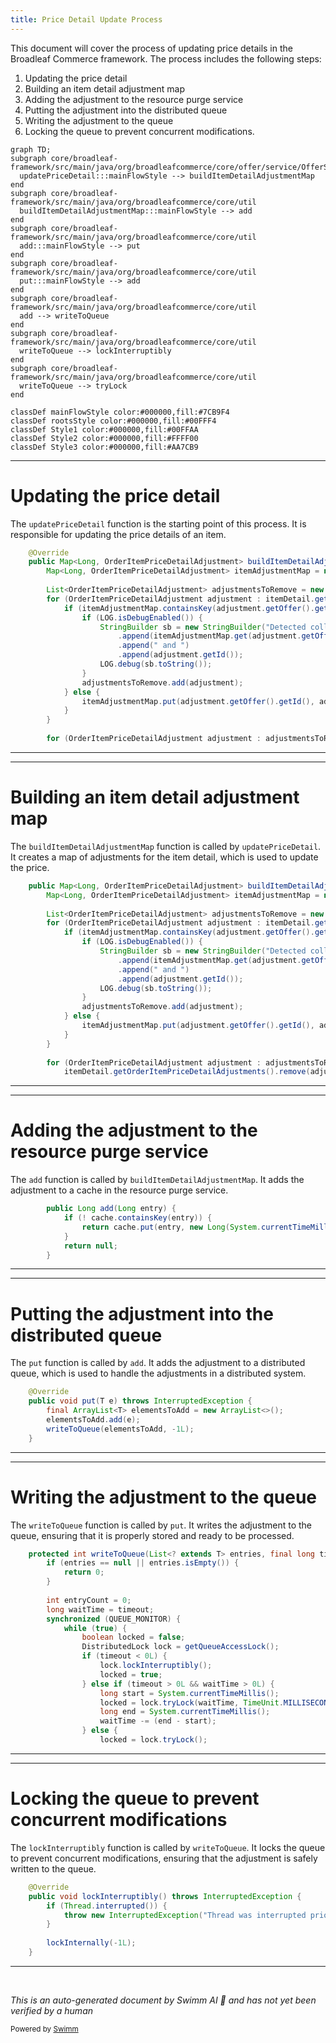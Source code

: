 ```yaml
---
title: Price Detail Update Process
---
```

This document will cover the process of updating price details in the Broadleaf Commerce framework. The process includes the following steps:

1. Updating the price detail
2. Building an item detail adjustment map
3. Adding the adjustment to the resource purge service
4. Putting the adjustment into the distributed queue
5. Writing the adjustment to the queue
6. Locking the queue to prevent concurrent modifications.

```mermaid
graph TD;
subgraph core/broadleaf-framework/src/main/java/org/broadleafcommerce/core/offer/service/OfferServiceUtilitiesImpl.java
  updatePriceDetail:::mainFlowStyle --> buildItemDetailAdjustmentMap
end
subgraph core/broadleaf-framework/src/main/java/org/broadleafcommerce/core/util
  buildItemDetailAdjustmentMap:::mainFlowStyle --> add
end
subgraph core/broadleaf-framework/src/main/java/org/broadleafcommerce/core/util
  add:::mainFlowStyle --> put
end
subgraph core/broadleaf-framework/src/main/java/org/broadleafcommerce/core/util
  put:::mainFlowStyle --> add
end
subgraph core/broadleaf-framework/src/main/java/org/broadleafcommerce/core/util
  add --> writeToQueue
end
subgraph core/broadleaf-framework/src/main/java/org/broadleafcommerce/core/util
  writeToQueue --> lockInterruptibly
end
subgraph core/broadleaf-framework/src/main/java/org/broadleafcommerce/core/util
  writeToQueue --> tryLock
end

classDef mainFlowStyle color:#000000,fill:#7CB9F4
classDef rootsStyle color:#000000,fill:#00FFF4
classDef Style1 color:#000000,fill:#00FFAA
classDef Style2 color:#000000,fill:#FFFF00
classDef Style3 color:#000000,fill:#AA7CB9
```

<SwmSnippet path="/core/broadleaf-framework/src/main/java/org/broadleafcommerce/core/offer/service/OfferServiceUtilitiesImpl.java" line="404">

---

# Updating the price detail

The `updatePriceDetail` function is the starting point of this process. It is responsible for updating the price details of an item.

```java
    @Override
    public Map<Long, OrderItemPriceDetailAdjustment> buildItemDetailAdjustmentMap(OrderItemPriceDetail itemDetail) {
        Map<Long, OrderItemPriceDetailAdjustment> itemAdjustmentMap = new HashMap<Long, OrderItemPriceDetailAdjustment>();
        
        List<OrderItemPriceDetailAdjustment> adjustmentsToRemove = new ArrayList<OrderItemPriceDetailAdjustment>();
        for (OrderItemPriceDetailAdjustment adjustment : itemDetail.getOrderItemPriceDetailAdjustments()) {
            if (itemAdjustmentMap.containsKey(adjustment.getOffer().getId())) {
                if (LOG.isDebugEnabled()) {
                    StringBuilder sb = new StringBuilder("Detected collisions for item adjustments with ids ")
                        .append(itemAdjustmentMap.get(adjustment.getOffer().getId()).getId())
                        .append(" and ")
                        .append(adjustment.getId());
                    LOG.debug(sb.toString());
                }
                adjustmentsToRemove.add(adjustment);
            } else {
                itemAdjustmentMap.put(adjustment.getOffer().getId(), adjustment);
            }
        }
        
        for (OrderItemPriceDetailAdjustment adjustment : adjustmentsToRemove) {
```

---

</SwmSnippet>

<SwmSnippet path="/core/broadleaf-framework/src/main/java/org/broadleafcommerce/core/offer/service/OfferServiceUtilitiesImpl.java" line="405">

---

# Building an item detail adjustment map

The `buildItemDetailAdjustmentMap` function is called by `updatePriceDetail`. It creates a map of adjustments for the item detail, which is used to update the price.

```java
    public Map<Long, OrderItemPriceDetailAdjustment> buildItemDetailAdjustmentMap(OrderItemPriceDetail itemDetail) {
        Map<Long, OrderItemPriceDetailAdjustment> itemAdjustmentMap = new HashMap<Long, OrderItemPriceDetailAdjustment>();
        
        List<OrderItemPriceDetailAdjustment> adjustmentsToRemove = new ArrayList<OrderItemPriceDetailAdjustment>();
        for (OrderItemPriceDetailAdjustment adjustment : itemDetail.getOrderItemPriceDetailAdjustments()) {
            if (itemAdjustmentMap.containsKey(adjustment.getOffer().getId())) {
                if (LOG.isDebugEnabled()) {
                    StringBuilder sb = new StringBuilder("Detected collisions for item adjustments with ids ")
                        .append(itemAdjustmentMap.get(adjustment.getOffer().getId()).getId())
                        .append(" and ")
                        .append(adjustment.getId());
                    LOG.debug(sb.toString());
                }
                adjustmentsToRemove.add(adjustment);
            } else {
                itemAdjustmentMap.put(adjustment.getOffer().getId(), adjustment);
            }
        }
        
        for (OrderItemPriceDetailAdjustment adjustment : adjustmentsToRemove) {
            itemDetail.getOrderItemPriceDetailAdjustments().remove(adjustment);
```

---

</SwmSnippet>

<SwmSnippet path="/core/broadleaf-framework/src/main/java/org/broadleafcommerce/core/util/service/ResourcePurgeServiceImpl.java" line="593">

---

# Adding the adjustment to the resource purge service

The `add` function is called by `buildItemDetailAdjustmentMap`. It adds the adjustment to a cache in the resource purge service.

```java
        public Long add(Long entry) {
            if (! cache.containsKey(entry)) {
                return cache.put(entry, new Long(System.currentTimeMillis()));
            }
            return null;
        }
```

---

</SwmSnippet>

<SwmSnippet path="/core/broadleaf-framework/src/main/java/org/broadleafcommerce/core/util/queue/ZookeeperDistributedQueue.java" line="393">

---

# Putting the adjustment into the distributed queue

The `put` function is called by `add`. It adds the adjustment to a distributed queue, which is used to handle the adjustments in a distributed system.

```java
    @Override
    public void put(T e) throws InterruptedException {
        final ArrayList<T> elementsToAdd = new ArrayList<>();
        elementsToAdd.add(e);
        writeToQueue(elementsToAdd, -1L);
    }
```

---

</SwmSnippet>

<SwmSnippet path="/core/broadleaf-framework/src/main/java/org/broadleafcommerce/core/util/queue/ZookeeperDistributedQueue.java" line="503">

---

# Writing the adjustment to the queue

The `writeToQueue` function is called by `put`. It writes the adjustment to the queue, ensuring that it is properly stored and ready to be processed.

```java
    protected int writeToQueue(List<? extends T> entries, final long timeout) throws InterruptedException {
        if (entries == null || entries.isEmpty()) {
            return 0;
        }
        
        int entryCount = 0;
        long waitTime = timeout;
        synchronized (QUEUE_MONITOR) {
            while (true) {
                boolean locked = false;
                DistributedLock lock = getQueueAccessLock();
                if (timeout < 0L) {
                    lock.lockInterruptibly();
                    locked = true;
                } else if (timeout > 0L && waitTime > 0L) {
                    long start = System.currentTimeMillis();
                    locked = lock.tryLock(waitTime, TimeUnit.MILLISECONDS);
                    long end = System.currentTimeMillis();
                    waitTime -= (end - start);
                } else {
                    locked = lock.tryLock();
```

---

</SwmSnippet>

<SwmSnippet path="/core/broadleaf-framework/src/main/java/org/broadleafcommerce/core/util/lock/ReentrantDistributedZookeeperLock.java" line="335">

---

# Locking the queue to prevent concurrent modifications

The `lockInterruptibly` function is called by `writeToQueue`. It locks the queue to prevent concurrent modifications, ensuring that the adjustment is safely written to the queue.

```java
    @Override
    public void lockInterruptibly() throws InterruptedException {
        if (Thread.interrupted()) {
            throw new InterruptedException("Thread was interrupted prior to trying to acquire the lock.");
        }
        
        lockInternally(-1L);
    }
```

---

</SwmSnippet>

&nbsp;

*This is an auto-generated document by Swimm AI 🌊 and has not yet been verified by a human*

<SwmMeta version="3.0.0" repo-id="Z2l0aHViJTNBJTNBQnJvYWRsZWFmQ29tbWVyY2UtZGVtbyUzQSUzQWdpbGFkbmF2b3Q=" repo-name="BroadleafCommerce-demo" doc-type="flows"><sup>Powered by [Swimm](/)</sup></SwmMeta>
